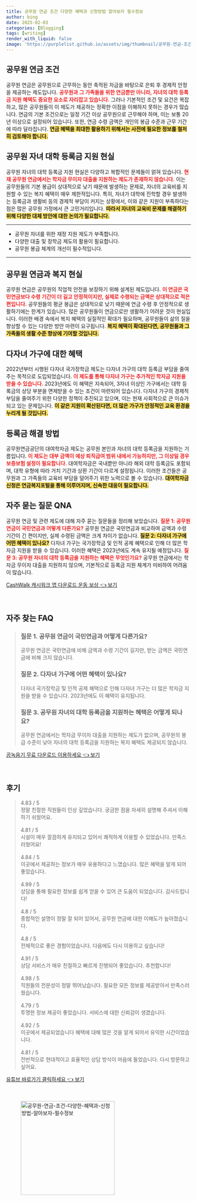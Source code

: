 ```yaml
---
title: 공무원 연금 조건 다양한 혜택과 신청방법 알아보자 필수정보
author: bing
date: 2025-02-03
categories: [Blogging]
tags: [writing]
render_with_liquid: false
image: 'https://purplelist.github.io/assets/img/thumbnail/공무원-연금-조건-다양한-혜택과-신청방법-알아보자-필수정보.webp'
---
```



<h2 id='공무원-연금-조건'>공무원 연금 조건</h2>

<p>공무원 연금은 공무원으로 근무하는 동안 축적된 자금을 바탕으로 은퇴 후 경제적 안정을 제공하는 제도입니다. <b><span style="color: #ee2323;">공무원과 그 가족들을 위한 연금뿐만 아니라, 자녀의 대학 등록금 지원 혜택도 중요한 요소로 자리잡고 있습니다.</span></b> 그러나 기본적인 조건 및 요건은 복잡하고, 많은 공무원들이 이 제도가 제공하는 정확한 이점을 이해하지 못하는 경우가 많습니다. 연금의 기본 조건으로는 일정 기간 이상 공무원으로 근무해야 하며, 이는 보통 20년 이상으로 설정되어 있습니다. 또한, 연금 수령 금액은 개인의 봉급 수준과 근무 기간에 따라 달라집니다. <b><span style="background-color: #ffe066;">연금 혜택을 최대한 활용하기 위해서는 사전에 필요한 정보를 철저히 검토해야 합니다.</span></b></p>

<h2 id='공무원-자녀-대학-등록금-지원'>공무원 자녀 대학 등록금 지원 현실</h2>

<p>공무원 자녀의 대학 등록금 지원 현실은 다양하고 복합적인 문제들이 얽혀 있습니다. <b><span style="color: #ee2323;">현재 공무원 연금에서는 학자금 무이자 대출을 지원하는 제도가 존재하지 않습니다.</span></b> 이는 공무원들의 기본 봉급이 상대적으로 낮기 때문에 발생하는 문제로, 자녀의 교육비를 지원할 수 있는 복지 혜택이 매우 제한적입니다. 특히, 자녀가 대학에 진학할 경우 발생하는 등록금과 생활비 등의 경제적 부담이 커지는 상황에서, 이와 같은 지원이 부족하다는 점은 많은 공무원 가정에서 큰 고민거리입니다. <b><span style="background-color: #ffe066;">따라서 자녀의 교육비 문제를 해결하기 위해 다양한 대체 방안에 대한 논의가 필요합니다.</span></b></p>

<hr />

<ul>
    <li>공무원 자녀를 위한 재정 지원 제도가 부족합니다.</li>
    <li>다양한 대출 및 장학금 제도의 활용이 필요합니다.</li>
    <li>공무원 봉급 체계의 개선이 필수적입니다.</li>
</ul>

<hr />

<h2 id='공무원-연금-과-복지-현실'>공무원 연금과 복지 현실</h2>

<p>공무원 연금은 공무원의 직업적 안전을 보장하기 위해 설계된 제도입니다. <b><span style="color: #ee2323;">이 연금은 국민연금보다 수령 기간이 더 길고 안정적이지만, 실제로 수령되는 금액은 상대적으로 적은 편입니다.</span></b> 공무원들의 평균 봉급은 상대적으로 낮기 때문에 연금 수령 후 안정적으로 생활하기에는 한계가 있습니다. 많은 공무원들이 연금으로만 생활하기 어려운 것이 현실입니다. 이러한 배경 속에서 복지 혜택의 실질적인 확대가 필요하며, 공무원들이 삶의 질을 향상할 수 있는 다양한 방안 마련이 요구됩니다. <b><span style="background-color: #ffe066;">복지 혜택이 확대된다면, 공무원들과 그 가족들의 생활 수준 향상에 기여할 것입니다.</span></b></p>

<h2 id='다자녀-가구-혜택'>다자녀 가구에 대한 혜택</h2>

<p>2022년부터 시행된 다자녀 국가장학금 제도는 다자녀 가구의 대학 등록금 부담을 줄여주는 목적으로 도입되었습니다. <b><span style="color: #ee2323;">이 제도를 통해 다자녀 가구는 추가적인 학자금 지원을 받을 수 있습니다.</span></b> 2023년에도 이 혜택은 지속되어, 3자녀 이상인 가구에서는 대학 등록금의 상당 부분을 면제받을 수 있는 조건이 마련되어 있습니다. 다자녀 가구의 경제적 부담을 줄여주기 위한 다양한 정책이 추진되고 있으며, 이는 현재 사회적으로 큰 이슈가 되고 있는 문제입니다. <b><span style="background-color: #ffe066;">이 같은 지원이 확산된다면, 더 많은 가구가 안정적인 교육 환경을 누리게 될 것입니다.</span></b></p>

<h2 id='등록금-해결-방법'>등록금 해결 방법</h2>

<p>공무원연금공단의 대여학자금 제도는 공무원 본인과 자녀의 대학 등록금을 지원하는 기름입니다. <b><span style="color: #ee2323;">이 제도는 대부 금액이 예상 퇴직급여 범위 내에서 가능하지만, 그 이상일 경우 보증보험 설정이 필요합니다.</span></b> 대여학자금은 국내뿐만 아니라 해외 대학 등록금도 포함되며, 대학 유형에 따라 거치 기간과 상환 기간이 다르게 설정됩니다. 이러한 조건들은 공무원과 그 가족들의 교육비 부담을 덜어주기 위한 노력으로 볼 수 있습니다. <b><span style="background-color: #ffe066;">대여학자금 신청은 연금복지포털을 통해 이루어지며, 신속한 대응이 필요합니다.</span></b></p>

<h2 id='자주-묻는-질문-QNA'>자주 묻는 질문 QNA</h2>

<p>공무원 연금 및 관련 제도에 대해 자주 묻는 질문들을 정리해 보았습니다. <b><span style="color: #ee2323;">질문 1: 공무원 연금이 국민연금과 어떻게 다른가요?</span></b> 공무원 연금은 국민연금과 비교하여 금액과 수령 기간이 긴 편이지만, 실제 수령된 금액은 크게 차이가 없습니다. <b><span style="background-color: #ffe066;">질문 2: 다자녀 가구에 어떤 혜택이 있나요?</span></b> 다자녀 가구는 국가장학금 및 인적 공제 혜택으로 인해 더 많은 학자금 지원을 받을 수 있습니다. 이러한 혜택은 2023년에도 계속 유지될 예정입니다. <b><span style="color: #ee2323;">질문 3: 공무원 자녀의 대학 등록금을 지원하는 혜택은 무엇인가요?</span></b> 공무원 연금에서는 학자금 무이자 대출을 지원하지 않으며, 기본적으로 등록금 지원 체계가 미비하여 어려움이 많습니다.</p>


<p><a class="click-button" title="CashWalk 캐시워크 앱 다운로드 운동 보상" href="https://purplelist.github.io/posts/CashWalk-%EC%BA%90%EC%8B%9C%EC%9B%8C%ED%81%AC-%EC%95%B1-%EB%8B%A4%EC%9A%B4%EB%A1%9C%EB%93%9C-%EC%9A%B4%EB%8F%99-%EB%B3%B4%EC%83%81/" rel="dofollow">CashWalk 캐시워크 앱 다운로드 운동 보상 👈 보기</a></p><br>
<h2 id='자주_찾는_FAQ'>자주 찾는 FAQ</h2>
<div itemscope="" itemtype="https://schema.org/FAQPage"> 
<blockquote> 
<div itemscope="" itemprop="mainEntity" itemtype="https://schema.org/Question"> 
<h3 itemprop="name">질문 1. 공무원 연금이 국민연금과 어떻게 다른가요?</h3> 
<div itemscope="" itemprop="acceptedAnswer" itemtype="https://schema.org/Answer"> 
<span itemprop="text"> 
<p>공무원 연금은 국민연금에 비해 금액과 수령 기간이 길지만, 받는 금액은 국민연금에 비해 크지 않습니다.</p> 
</span> 
</div> 
</div> 
<div itemscope="" itemprop="mainEntity" itemtype="https://schema.org/Question"> 
<h3 itemprop="name">질문 2. 다자녀 가구에 어떤 혜택이 있나요?</h3> 
<div itemscope="" itemprop="acceptedAnswer" itemtype="https://schema.org/Answer"> 
<span itemprop="text"> 
<p>다자녀 국가장학금 및 인적 공제 혜택으로 인해 다자녀 가구는 더 많은 학자금 지원을 받을 수 있습니다. 2023년에도 이 혜택이 유지됩니다.</p> 
</span> 
</div> 
</div> 
<div itemscope="" itemprop="mainEntity" itemtype="https://schema.org/Question"> 
<h3 itemprop="name">질문 3. 공무원 자녀의 대학 등록금을 지원하는 혜택은 어떻게 되나요?</h3> 
<div itemscope="" itemprop="acceptedAnswer" itemtype="https://schema.org/Answer"> 
<span itemprop="text"> 
<p>공무원 연금에서는 학자금 무이자 대출을 지원하는 제도가 없으며, 공무원의 봉급 수준이 낮아 자녀의 대학 등록금을 지원하는 복지 혜택도 제공되지 않습니다.</p> 
</span> 
</div> 
</div> 
</blockquote> 
</div>
<p><a class="click-button" title="곰녹음기 무료 다운로드 이용하세요" href="https://purplelist.github.io/posts/%EA%B3%B0%EB%85%B9%EC%9D%8C%EA%B8%B0-%EB%AC%B4%EB%A3%8C-%EB%8B%A4%EC%9A%B4%EB%A1%9C%EB%93%9C-%EC%9D%B4%EC%9A%A9%ED%95%98%EC%84%B8%EC%9A%94/" rel="dofollow">곰녹음기 무료 다운로드 이용하세요 👈 보기</a></p><br>
<h2 id='후기'>후기</h2>
<div itemscope itemtype="https://schema.org/Product">
  <blockquote>
  <div itemprop="review" itemscope itemtype="https://schema.org/Review">
      <div itemprop="reviewRating" itemscope itemtype="https://schema.org/Rating"> <span itemprop="ratingValue">4.83</span> / <span itemprop="bestRating">5</span> </div>
      <span itemprop="reviewBody">정말 친절한 직원들이 인상 깊었습니다. 궁금한 점을 자세히 설명해 주셔서 이해하기 쉬웠어요.</span>
  </div>
  <br>
  <div itemprop="review" itemscope itemtype="https://schema.org/Review">
      <div itemprop="reviewRating" itemscope itemtype="https://schema.org/Rating"> <span itemprop="ratingValue">4.81</span> / <span itemprop="bestRating">5</span> </div>
      <span itemprop="reviewBody">시설이 매우 깔끔하게 유지되고 있어서 쾌적하게 이용할 수 있었습니다. 만족스러웠어요!</span>
  </div>
  <br>
  <div itemprop="review" itemscope itemtype="https://schema.org/Review">
      <div itemprop="reviewRating" itemscope itemtype="https://schema.org/Rating"> <span itemprop="ratingValue">4.84</span> / <span itemprop="bestRating">5</span> </div>
      <span itemprop="reviewBody">이곳에서 제공하는 정보가 매우 유용하다고 느꼈습니다. 많은 혜택을 알게 되어 좋았습니다.</span>
  </div>
  <br>
  <div itemprop="review" itemscope itemtype="https://schema.org/Review">
      <div itemprop="reviewRating" itemscope itemtype="https://schema.org/Rating"> <span itemprop="ratingValue">4.99</span> / <span itemprop="bestRating">5</span> </div>
      <span itemprop="reviewBody">상담을 통해 필요한 정보를 쉽게 얻을 수 있어 큰 도움이 되었습니다. 감사드립니다!</span>
  </div>
  <br>
  <div itemprop="review" itemscope itemtype="https://schema.org/Review">
      <div itemprop="reviewRating" itemscope itemtype="https://schema.org/Rating"> <span itemprop="ratingValue">4.8</span> / <span itemprop="bestRating">5</span> </div>
      <span itemprop="reviewBody">종합적인 설명이 정말 잘 되어 있어서, 공무원 연금에 대한 이해도가 높아졌습니다.</span>
  </div>
  <br>
  <div itemprop="review" itemscope itemtype="https://schema.org/Review">
      <div itemprop="reviewRating" itemscope itemtype="https://schema.org/Rating"> <span itemprop="ratingValue">4.8</span> / <span itemprop="bestRating">5</span> </div>
      <span itemprop="reviewBody">전체적으로 좋은 경험이었습니다. 다음에도 다시 이용하고 싶습니다!</span>
  </div>
  <br>
  <div itemprop="review" itemscope itemtype="https://schema.org/Review">
      <div itemprop="reviewRating" itemscope itemtype="https://schema.org/Rating"> <span itemprop="ratingValue">4.91</span> / <span itemprop="bestRating">5</span> </div>
      <span itemprop="reviewBody">상담 서비스가 매우 친절하고 빠르게 진행되어 좋았습니다. 추천합니다!</span>
  </div>
  <br>
  <div itemprop="review" itemscope itemtype="https://schema.org/Review">
      <div itemprop="reviewRating" itemscope itemtype="https://schema.org/Rating"> <span itemprop="ratingValue">4.98</span> / <span itemprop="bestRating">5</span> </div>
      <span itemprop="reviewBody">직원들의 전문성이 정말 뛰어났습니다. 필요한 모든 정보를 제공받아서 만족스러웠습니다.</span>
  </div>
  <br>
  <div itemprop="review" itemscope itemtype="https://schema.org/Review">
      <div itemprop="reviewRating" itemscope itemtype="https://schema.org/Rating"> <span itemprop="ratingValue">4.79</span> / <span itemprop="bestRating">5</span> </div>
      <span itemprop="reviewBody">투명한 정보 제공이 좋았습니다. 서비스에 대한 신뢰감이 생겼습니다.</span>
  </div>
  <br>
  <div itemprop="review" itemscope itemtype="https://schema.org/Review">
      <div itemprop="reviewRating" itemscope itemtype="https://schema.org/Rating"> <span itemprop="ratingValue">4.92</span> / <span itemprop="bestRating">5</span> </div>
      <span itemprop="reviewBody">이곳에서 제공되었습니다 혜택에 대해 많은 것을 알게 되어서 유익한 시간이었습니다.</span>
  </div>
  <br>
  <div itemprop="review" itemscope itemtype="https://schema.org/Review">
      <div itemprop="reviewRating" itemscope itemtype="https://schema.org/Rating"> <span itemprop="ratingValue">4.81</span> / <span itemprop="bestRating">5</span> </div>
      <span itemprop="reviewBody">전반적으로 현대적이고 효율적인 상담 방식이 마음에 들었습니다. 다시 방문하고 싶어요.</span>
  </div>
  </blockquote>
</div>
<p><a class="click-button" title="유튜브 바로가기 클릭하세요" href="https://purplelist.github.io/posts/%EC%9C%A0%ED%8A%9C%EB%B8%8C-%EB%B0%94%EB%A1%9C%EA%B0%80%EA%B8%B0-%ED%81%B4%EB%A6%AD%ED%95%98%EC%84%B8%EC%9A%94/" rel="dofollow">유튜브 바로가기 클릭하세요 👈 보기</a></p><br>
<figure class="image"><img src="https://purplelist.github.io/assets/img/thumbnail/공무원-연금-조건-다양한-혜택과-신청방법-알아보자-필수정보.webp" alt="공무원-연금-조건-다양한-혜택과-신청방법-알아보자-필수정보" width="256" height="256"></figure>